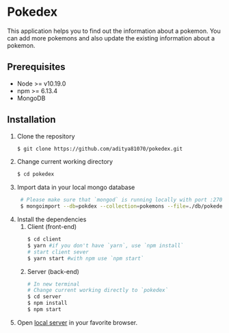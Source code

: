 # Pokedex

This application helps you to find out the information about a pokemon. You can add more pokemons and also update the existing information about a pokemon.

## Prerequisites

- Node >= v10.19.0
- npm >= 6.13.4
- MongoDB

## Installation

1. Clone the repository
   ```bash
   $ git clone https://github.com/aditya81070/pokedex.git
   ```
2. Change current working directory
   ```bash
   $ cd pokedex
   ```
3. Import data in your local mongo database
   ```bash
    # Please make sure that `mongod` is running locally with port :27017
    $ mongoimport --db=pokdex --collection=pokemons --file=./db/pokedex.json
   ```
4. Install the dependencies
   1. Client (front-end)
      ```bash
      $ cd client
      $ yarn #if you don't have `yarn`, use `npm install`
      # start client sever
      $ yarn start #with npm use `npm start`
      ```
   1. Server (back-end)
      ```bash
      # In new terminal
      # Change current working directly to `pokedex`
      $ cd server
      $ npm install
      $ npm start
      ```
5. Open [local server](http://localhost:3000) in your favorite browser.
